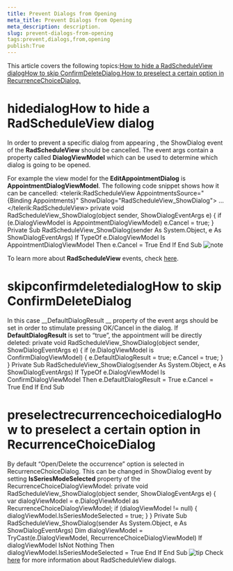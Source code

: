 ```yaml
---
title: Prevent Dialogs from Opening
meta_title: Prevent Dialogs from Opening
meta_description: description.
slug: prevent-dialogs-from-opening
tags:prevent,dialogs,from,opening
publish:True
---
```



This article covers the following topics:[How to hide a RadScheduleView dialog](#hidedialog)[How to skip ConfirmDeleteDialog.](#skipconfirmdeletedialog)[How to preselect a certain option in RecurrenceChoiceDialog.](#preselectrecurrencechoicedialog)



# hidedialogHow to hide a RadScheduleView dialog

In order to prevent a specific dialog from appearing , the ShowDialog event of the __RadScheduleView__ should be cancelled. The event args contain a property called __DialogViewModel__ which can be used to determine which dialog is going to be opened.

For example the view model for the __EditAppointmentDialog__ is __AppointmentDialogViewModel__. The following code snippet shows how it can be cancelled:
<telerik:RadScheduleView AppointmentsSource="{Binding Appointments}" ShowDialog="RadScheduleView_ShowDialog">
…
</telerik:RadScheduleView>
private void RadScheduleView_ShowDialog(object sender, ShowDialogEventArgs e)
{
    if (e.DialogViewModel is AppointmentDialogViewModel)
        e.Cancel = true;
}
Private Sub RadScheduleView_ShowDialog(sender As System.Object, e As ShowDialogEventArgs)
    If TypeOf e.DialogViewModel Is AppointmentDialogViewModel Then
       e.Cancel = True
    End If
End Sub
    ![note](note.jpg)
    	

To learn more about __RadScheduleView__ events, check [here](DA2E2C18-FE43-486A-B8E2-055460967DE8).

# skipconfirmdeletedialogHow to skip ConfirmDeleteDialog

In this case __DefaultDialogResult __ property of the event args should be set in order to stimulate pressing OK/Cancel in the dialog. If __DefaultDialogResult__ is set to “true”, the appointment will be directly deleted:
private void RadScheduleView_ShowDialog(object sender, ShowDialogEventArgs e)
{
    if (e.DialogViewModel is ConfirmDialogViewModel)
    {
        e.DefaultDialogResult = true;
        e.Cancel = true;
    }
}
Private Sub RadScheduleView_ShowDialog(sender As System.Object, e As ShowDialogEventArgs)
    If TypeOf e.DialogViewModel Is ConfirmDialogViewModel Then
        e.DefaultDialogResult = True
        e.Cancel = True
    End If
End Sub



# preselectrecurrencechoicedialogHow to preselect  a certain option in RecurrenceChoiceDialog

By default  “Open/Delete the occurrence” option is selected in RecurrenceChoiceDialog.  This can be changed in ShowDialog event by setting __IsSeriesModeSelected__ property of the RecurrenceChoiceDialogViewModel:
private void RadScheduleView_ShowDialog(object sender, ShowDialogEventArgs e)
{
    var dialogViewModel = e.DialogViewModel as RecurrenceChoiceDialogViewModel;
    if (dialogViewModel != null)
    {
        dialogViewModel.IsSeriesModeSelected = true;
    }
}
Private Sub RadScheduleView_ShowDialog(sender As System.Object, e As ShowDialogEventArgs)
   Dim dialogViewModel = TryCast(e.DialogViewModel, RecurrenceChoiceDialogViewModel)
   If dialogViewModel IsNot Nothing Then
       dialogViewModel.IsSeriesModeSelected = True
   End If
End Sub
    ![tip](tip.jpg)
    	Check [here](85B3264C-F847-4860-95E8-45BD51423977) for more information about RadScheduleView dialogs.
